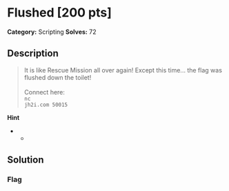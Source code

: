 # Flushed [200 pts]

**Category:** Scripting
**Solves:** 72

## Description
>It is like Rescue Mission all over again! Except this time... the flag was flushed down the toilet! <br><br>Connect here:<br><code>nc jh2i.com 50015</code>

**Hint**
* -

## Solution

### Flag


